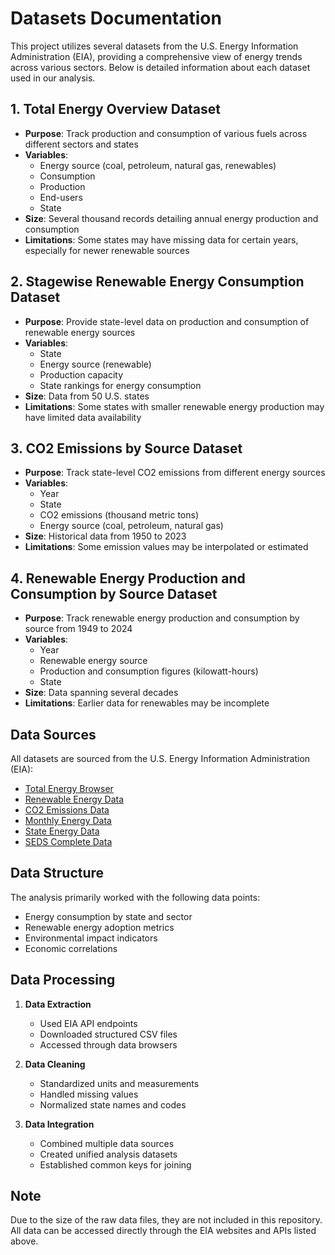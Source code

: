 # Datasets Documentation

This project utilizes several datasets from the U.S. Energy Information Administration (EIA), providing a comprehensive view of energy trends across various sectors. Below is detailed information about each dataset used in our analysis.

## 1. Total Energy Overview Dataset
- **Purpose**: Track production and consumption of various fuels across different sectors and states
- **Variables**: 
  - Energy source (coal, petroleum, natural gas, renewables)
  - Consumption
  - Production
  - End-users
  - State
- **Size**: Several thousand records detailing annual energy production and consumption
- **Limitations**: Some states may have missing data for certain years, especially for newer renewable sources

## 2. Stagewise Renewable Energy Consumption Dataset
- **Purpose**: Provide state-level data on production and consumption of renewable energy sources
- **Variables**:
  - State
  - Energy source (renewable)
  - Production capacity
  - State rankings for energy consumption
- **Size**: Data from 50 U.S. states
- **Limitations**: Some states with smaller renewable energy production may have limited data availability

## 3. CO2 Emissions by Source Dataset
- **Purpose**: Track state-level CO2 emissions from different energy sources
- **Variables**:
  - Year
  - State
  - CO2 emissions (thousand metric tons)
  - Energy source (coal, petroleum, natural gas)
- **Size**: Historical data from 1950 to 2023
- **Limitations**: Some emission values may be interpolated or estimated

## 4. Renewable Energy Production and Consumption by Source Dataset
- **Purpose**: Track renewable energy production and consumption by source from 1949 to 2024
- **Variables**:
  - Year
  - Renewable energy source
  - Production and consumption figures (kilowatt-hours)
  - State
- **Size**: Data spanning several decades
- **Limitations**: Earlier data for renewables may be incomplete

## Data Sources
All datasets are sourced from the U.S. Energy Information Administration (EIA):
- [Total Energy Browser](https://www.eia.gov/opendata/browser/total-energy)
- [Renewable Energy Data](https://www.eia.gov/renewable/data.php#summary)
- [CO2 Emissions Data](https://www.eia.gov/opendata/browser/co2-emissions/co2-emissions-and-carbon-coefficients)
- [Monthly Energy Data](https://www.eia.gov/totalenergy/data/monthly/)
- [State Energy Data](https://www.eia.gov/state/?sid=US)
- [SEDS Complete Data](https://www.eia.gov/state/seds/seds-data-complete.php)

## Data Structure
The analysis primarily worked with the following data points:
- Energy consumption by state and sector
- Renewable energy adoption metrics
- Environmental impact indicators
- Economic correlations

## Data Processing
1. **Data Extraction**
   - Used EIA API endpoints
   - Downloaded structured CSV files
   - Accessed through data browsers

2. **Data Cleaning**
   - Standardized units and measurements
   - Handled missing values
   - Normalized state names and codes

3. **Data Integration**
   - Combined multiple data sources
   - Created unified analysis datasets
   - Established common keys for joining

## Note
Due to the size of the raw data files, they are not included in this repository. All data can be accessed directly through the EIA websites and APIs listed above. 